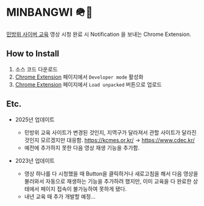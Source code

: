 # MINBANGWI 🪖🫡

[민방위 사이버 교육](https://kcmes.or.kr) 영상 시청 완료 시 Notification 을 보내는 Chrome Extension.

## How to Install

1. 소스 코드 다운로드
2. [Chrome Extension](chrome://extensions) 페이지에서 `Developer mode` 활성화
3. [Chrome Extension](chrome://extensions) 페이지에서 `Load unpacked` 버튼으로 업로드 

## Etc.

- 2025년 업데이트
  - 민방위 교육 사이트가 변경된 것인지, 지역구가 달라져서 관할 사이트가 달라진 것인지 모르겠지만 대응함. https://kcmes.or.kr/ -> https://www.cdec.kr/ 
  - 예전에 추가하지 못한 다음 영상 재생 기능을 추가함.

- 2023년 업데이트
  - 영상 하나를 다 시청했을 때 Button을 클릭하거나 새로고침을 해서 다음 영상을 불러와서 자동으로 재생하는 기능을 추가하려 했지만, 이미 교육을 다 완료한 상태에서 페이지 접속이 불가능하여 못하게 됐다. 
  - 내년 교육 때 추가 개발할 예정...
